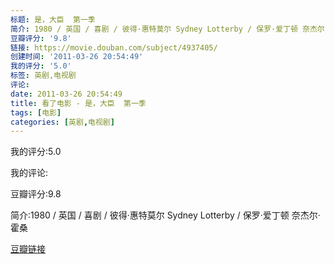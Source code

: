 ```yaml
---
标题: 是，大臣  第一季
简介: 1980 / 英国 / 喜剧 / 彼得·惠特莫尔 Sydney Lotterby / 保罗·爱丁顿 奈杰尔·霍桑
豆瓣评分: '9.8'
链接: https://movie.douban.com/subject/4937405/
创建时间: '2011-03-26 20:54:49'
我的评分: '5.0'
标签: 英剧,电视剧
评论:
date: 2011-03-26 20:54:49
title: 看了电影 - 是，大臣  第一季
tags: [电影]
categories: [英剧,电视剧]
---
```


我的评分:5.0

我的评论:

豆瓣评分:9.8

简介:1980 / 英国 / 喜剧 / 彼得·惠特莫尔 Sydney Lotterby / 保罗·爱丁顿 奈杰尔·霍桑

[豆瓣链接](https://movie.douban.com/subject/4937405/)


